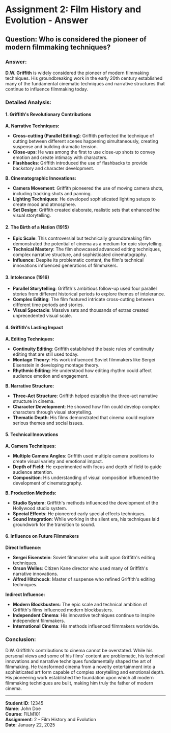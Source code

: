 # Assignment 2: Film History and Evolution - Answer

## Question: Who is considered the pioneer of modern filmmaking techniques?

### Answer:

**D.W. Griffith** is widely considered the pioneer of modern filmmaking techniques. His groundbreaking work in the early 20th century established many of the fundamental cinematic techniques and narrative structures that continue to influence filmmaking today.

### Detailed Analysis:

#### 1. Griffith's Revolutionary Contributions

**A. Narrative Techniques:**
- **Cross-cutting (Parallel Editing)**: Griffith perfected the technique of cutting between different scenes happening simultaneously, creating suspense and building dramatic tension.
- **Close-ups**: He was among the first to use close-up shots to convey emotion and create intimacy with characters.
- **Flashbacks**: Griffith introduced the use of flashbacks to provide backstory and character development.

**B. Cinematographic Innovations:**
- **Camera Movement**: Griffith pioneered the use of moving camera shots, including tracking shots and panning.
- **Lighting Techniques**: He developed sophisticated lighting setups to create mood and atmosphere.
- **Set Design**: Griffith created elaborate, realistic sets that enhanced the visual storytelling.

#### 2. The Birth of a Nation (1915)
- **Epic Scale**: This controversial but technically groundbreaking film demonstrated the potential of cinema as a medium for epic storytelling.
- **Technical Mastery**: The film showcased advanced editing techniques, complex narrative structure, and sophisticated cinematography.
- **Influence**: Despite its problematic content, the film's technical innovations influenced generations of filmmakers.

#### 3. Intolerance (1916)
- **Parallel Storytelling**: Griffith's ambitious follow-up used four parallel stories from different historical periods to explore themes of intolerance.
- **Complex Editing**: The film featured intricate cross-cutting between different time periods and stories.
- **Visual Spectacle**: Massive sets and thousands of extras created unprecedented visual scale.

#### 4. Griffith's Lasting Impact

**A. Editing Techniques:**
- **Continuity Editing**: Griffith established the basic rules of continuity editing that are still used today.
- **Montage Theory**: His work influenced Soviet filmmakers like Sergei Eisenstein in developing montage theory.
- **Rhythmic Editing**: He understood how editing rhythm could affect audience emotion and engagement.

**B. Narrative Structure:**
- **Three-Act Structure**: Griffith helped establish the three-act narrative structure in cinema.
- **Character Development**: He showed how film could develop complex characters through visual storytelling.
- **Thematic Depth**: His films demonstrated that cinema could explore serious themes and social issues.

#### 5. Technical Innovations

**A. Camera Techniques:**
- **Multiple Camera Angles**: Griffith used multiple camera positions to create visual variety and emotional impact.
- **Depth of Field**: He experimented with focus and depth of field to guide audience attention.
- **Composition**: His understanding of visual composition influenced the development of cinematography.

**B. Production Methods:**
- **Studio System**: Griffith's methods influenced the development of the Hollywood studio system.
- **Special Effects**: He pioneered early special effects techniques.
- **Sound Integration**: While working in the silent era, his techniques laid groundwork for the transition to sound.

#### 6. Influence on Future Filmmakers

**Direct Influence:**
- **Sergei Eisenstein**: Soviet filmmaker who built upon Griffith's editing techniques.
- **Orson Welles**: Citizen Kane director who used many of Griffith's narrative innovations.
- **Alfred Hitchcock**: Master of suspense who refined Griffith's editing techniques.

**Indirect Influence:**
- **Modern Blockbusters**: The epic scale and technical ambition of Griffith's films influenced modern blockbusters.
- **Independent Cinema**: His innovative techniques continue to inspire independent filmmakers.
- **International Cinema**: His methods influenced filmmakers worldwide.

### Conclusion:

D.W. Griffith's contributions to cinema cannot be overstated. While his personal views and some of his films' content are problematic, his technical innovations and narrative techniques fundamentally shaped the art of filmmaking. He transformed cinema from a novelty entertainment into a sophisticated art form capable of complex storytelling and emotional depth. His pioneering work established the foundation upon which all modern filmmaking techniques are built, making him truly the father of modern cinema.

---

**Student ID**: 12345  
**Name**: John Doe  
**Course**: FILM101  
**Assignment**: 2 - Film History and Evolution  
**Date**: January 22, 2025
